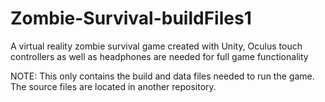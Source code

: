 # Zombie-Survival-buildFiles1
A virtual reality zombie survival game created with Unity, Oculus touch controllers as well as headphones are needed for full game functionality

NOTE: This only contains the build and data files needed to run the game. The source files are located in another repository.